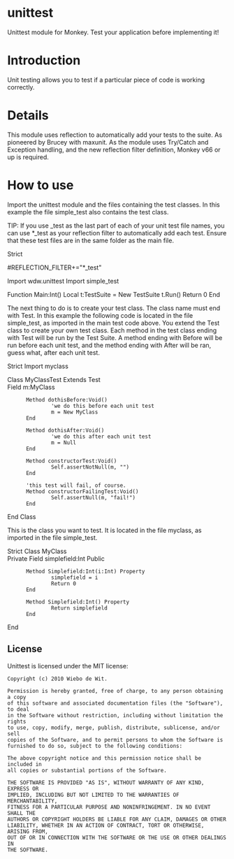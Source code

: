 unittest
========

Unittest module for Monkey. Test your application before implementing it!

Introduction
============

Unit testing allows you to test if a particular piece of code is working correctly.

Details
=======

This module uses reflection to automatically add your tests to the suite. As pioneered by Brucey with maxunit. As the module uses Try/Catch and Exception handling, and the new reflection filter definition, Monkey v66 or up is required.

How to use
==========

Import the unittest module and the files containing the test classes. In this example the file simple_test also contains the test class.

TIP: If you use _test as the last part of each of your unit test file names, you can use *_test as your reflection filter to automatically add each test. Ensure that these test files are in the same folder as the main file.

  Strict

  #REFLECTION_FILTER+="*_test"

  Import wdw.unittest
  Import simple_test

  Function Main:Int()
          Local t:TestSuite = New TestSuite
          t.Run()
          Return 0
  End
  

The next thing to do is to create your test class. The class name must end with Test. In this example the following code is located in the file simple_test, as imported in the main test code above.
You extend the Test class to create your own test class. Each method in the test class ending with Test will be run by the Test Suite. A method ending with Before will be run before each unit test, and the method ending with After will be ran, guess what, after each unit test.

  Strict
  Import myclass

  Class MyClassTest Extends Test  
          Field m:MyClass
        
          Method dothisBefore:Void()
                  'we do this before each unit test
                  m = New MyClass
          End
        
          Method dothisAfter:Void()
                  'we do this after each unit test
                  m = Null
          End     
        
          Method constructorTest:Void()
                  Self.assertNotNull(m, "")
          End     

          'this test will fail, of course.                
          Method constructorFailingTest:Void()
                  Self.assertNull(m, "fail!")
          End     
  End Class

This is the class you want to test. It is located in the file myclass, as imported in the file simple_test.

  Strict
  Class MyClass   
          Private 
          Field simplefield:Int
          Public  
        
          Method Simplefield:Int(i:Int) Property
                  simplefield = i
                  Return 0
          End
        
          Method Simplefield:Int() Property
                  Return simplefield
          End
  End


License
-------------------------------------------------------------------------------

Unittest is licensed under the MIT license:

    Copyright (c) 2010 Wiebo de Wit.

    Permission is hereby granted, free of charge, to any person obtaining a copy
    of this software and associated documentation files (the "Software"), to deal
    in the Software without restriction, including without limitation the rights
    to use, copy, modify, merge, publish, distribute, sublicense, and/or sell
    copies of the Software, and to permit persons to whom the Software is
    furnished to do so, subject to the following conditions:

    The above copyright notice and this permission notice shall be included in
    all copies or substantial portions of the Software.

    THE SOFTWARE IS PROVIDED "AS IS", WITHOUT WARRANTY OF ANY KIND, EXPRESS OR
    IMPLIED, INCLUDING BUT NOT LIMITED TO THE WARRANTIES OF MERCHANTABILITY,
    FITNESS FOR A PARTICULAR PURPOSE AND NONINFRINGEMENT. IN NO EVENT SHALL THE
    AUTHORS OR COPYRIGHT HOLDERS BE LIABLE FOR ANY CLAIM, DAMAGES OR OTHER
    LIABILITY, WHETHER IN AN ACTION OF CONTRACT, TORT OR OTHERWISE, ARISING FROM,
    OUT OF OR IN CONNECTION WITH THE SOFTWARE OR THE USE OR OTHER DEALINGS IN
    THE SOFTWARE.
